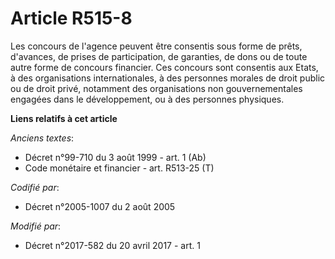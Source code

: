 # Article R515-8

Les concours de l'agence peuvent être consentis sous forme de prêts, d'avances, de prises de participation, de garanties, de
dons ou de toute autre forme de concours financier. Ces concours sont consentis aux Etats,               à des organisations
internationales, à des personnes morales de droit public ou de droit privé, notamment des organisations non gouvernementales
engagées dans le développement,  ou à des personnes physiques.

**Liens relatifs à cet article**

_Anciens textes_:

  - Décret n°99-710 du 3 août 1999 - art. 1 (Ab)
  - Code monétaire et financier - art. R513-25 (T)

_Codifié par_:

  - Décret n°2005-1007 du 2 août 2005

_Modifié par_:

  - Décret n°2017-582 du 20 avril 2017 - art. 1
